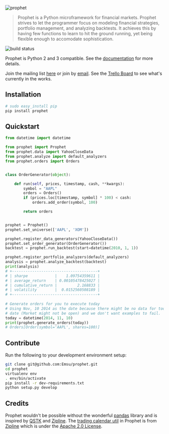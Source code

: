 ![prophet](docs/_static/img/logo.png?raw=true "Prophet")

> Prophet is a Python microframework for financial markets. Prophet strives to let the programmer focus on modeling financial strategies, portfolio management, and analyzing backtests. It achieves this by having few functions to learn to hit the ground running, yet being flexible enough to accomodate sophistication.

![build status](https://travis-ci.org/Emsu/prophet.svg?branch=master "Travis Build Status")

Prophet is Python 2 and 3 compatible. See the [documentation](http://prophet.michaelsu.io/) for more details.

Join the mailing list [here](https://groups.google.com/forum/#!forum/prophet-financial-framework) or join by [email](mailto:prophet-financial-framework+subscribe@googlegroups.com?subject=Subscribe). See the [Trello Board](https://trello.com/b/aLJfeNhl/prophet) to see what's currently in the works.

## Installation

```bash
# sudo easy_install pip
pip install prophet
```

## Quickstart

```python
from datetime import datetime

from prophet import Prophet
from prophet.data import YahooCloseData
from prophet.analyze import default_analyzers
from prophet.orders import Orders


class OrderGenerator(object):

    def run(self, prices, timestamp, cash, **kwargs):
        symbol = "AAPL"
        orders = Orders()
        if (prices.loc[timestamp, symbol] * 100) < cash:
            orders.add_order(symbol, 100)

        return orders


prophet = Prophet()
prophet.set_universe(['AAPL', 'XOM'])

prophet.register_data_generators(YahooCloseData())
prophet.set_order_generator(OrderGenerator())
backtest = prophet.run_backtest(start=datetime(2010, 1, 1))

prophet.register_portfolio_analyzers(default_analyzers)
analysis = prophet.analyze_backtest(backtest)
print(analysis)
# +--------------------------------------+
# | sharpe            |    1.09754359611 |
# | average_return    | 0.00105478425027 |
# | cumulative_return |         2.168833 |
# | volatility        |  0.0152560508189 |
# +--------------------------------------+
    
# Generate orders for you to execute today
# Using Nov, 10 2014 as the date because there might be no data for today's
# date (Market might not be open) and we don't want examples to fail.
today = datetime(2014, 11, 10)
print(prophet.generate_orders(today))
# Orders[Order(symbol='AAPL', shares=100)]
```

## Contribute

Run the following to your development environment setup:

```bash
git clone git@github.com:Emsu/prophet.git
cd prophet
virtualenv env
. env/bin/activate
pip install -r dev-requirements.txt
python setup.py develop
```

## Credits
Prophet wouldn't be possible without the wonderful [pandas](https://github.com/pydata/pandas) library and is inspired by [QSTK](https://github.com/tucker777/QSTK) and [Zipline](https://github.com/quantopian/zipline). The [trading calendar util](https://github.com/Emsu/prophet/blob/master/prophet/utils/tradingcalendar.py) in Prophet is from [Zipline](https://github.com/quantopian/zipline) which is under the [Apache 2.0 License](https://github.com/quantopian/zipline/blob/master/LICENSE).

